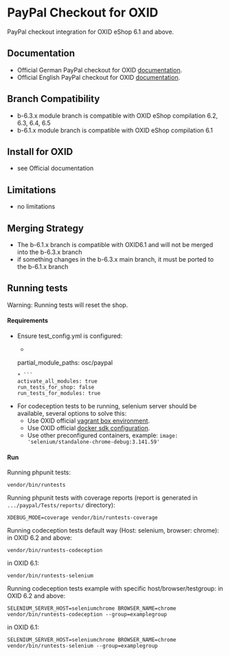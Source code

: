 # PayPal Checkout for OXID

PayPal checkout integration for OXID eShop 6.1 and above.

## Documentation

* Official German PayPal checkout for OXID [documentation](https://docs.oxid-esales.com/modules/paypal-checkout/de/latest/).
* Official English PayPal checkout for OXID [documentation](https://docs.oxid-esales.com/modules/paypal-checkout/en/latest/).

## Branch Compatibility

* b-6.3.x module branch is compatible with OXID eShop compilation 6.2, 6.3, 6.4, 6.5
* b-6.1.x module branch is compatible with OXID eShop compilation 6.1

## Install for OXID

* see Official documentation

## Limitations

* no limitations

## Merging Strategy

* The b-6.1.x branch is compatible with OXID6.1 and will not be merged into the b-6.3.x branch
* if something changes in the b-6.3.x main branch, it must be ported to the b-6.1.x branch

## Running tests

Warning: Running tests will reset the shop.

#### Requirements
* Ensure test_config.yml is configured:
    * ```
    partial_module_paths: osc/paypal
    ```
    * ```
    activate_all_modules: true
    run_tests_for_shop: false
    run_tests_for_modules: true
    ```
* For codeception tests to be running, selenium server should be available, several options to solve this:
    * Use OXID official [vagrant box environment](https://github.com/OXID-eSales/oxvm_eshop).
    * Use OXID official [docker sdk configuration](https://github.com/OXID-eSales/docker-eshop-sdk).
    * Use other preconfigured containers, example: ``image: 'selenium/standalone-chrome-debug:3.141.59'``

#### Run

Running phpunit tests:
```
vendor/bin/runtests
```

Running phpunit tests with coverage reports (report is generated in ``.../paypal/Tests/reports/`` directory):
```
XDEBUG_MODE=coverage vendor/bin/runtests-coverage
```

Running codeception tests default way (Host: selenium, browser: chrome):
in OXID 6.2 and above:
```
vendor/bin/runtests-codeception
```
in OXID 6.1:
```
vendor/bin/runtests-selenium
```

Running codeception tests example with specific host/browser/testgroup:
in OXID 6.2 and above:
```
SELENIUM_SERVER_HOST=seleniumchrome BROWSER_NAME=chrome vendor/bin/runtests-codeception --group=examplegroup
```
in OXID 6.1:
```
SELENIUM_SERVER_HOST=seleniumchrome BROWSER_NAME=chrome vendor/bin/runtests-selenium --group=examplegroup
```
